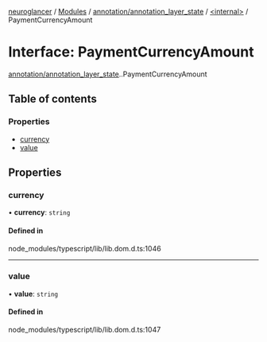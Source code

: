 [neuroglancer](../README.md) / [Modules](../modules.md) / [annotation/annotation\_layer\_state](../modules/annotation_annotation_layer_state.md) / [<internal\>](../modules/annotation_annotation_layer_state._internal_.md) / PaymentCurrencyAmount

# Interface: PaymentCurrencyAmount

[annotation/annotation_layer_state](../modules/annotation_annotation_layer_state.md).[<internal>](../modules/annotation_annotation_layer_state._internal_.md).PaymentCurrencyAmount

## Table of contents

### Properties

- [currency](annotation_annotation_layer_state._internal_.PaymentCurrencyAmount.md#currency)
- [value](annotation_annotation_layer_state._internal_.PaymentCurrencyAmount.md#value)

## Properties

### currency

• **currency**: `string`

#### Defined in

node_modules/typescript/lib/lib.dom.d.ts:1046

___

### value

• **value**: `string`

#### Defined in

node_modules/typescript/lib/lib.dom.d.ts:1047

